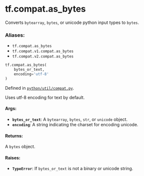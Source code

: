 <div itemscope itemtype="http://developers.google.com/ReferenceObject">
<meta itemprop="name" content="tf.compat.as_bytes" />
<meta itemprop="path" content="Stable" />
</div>

# tf.compat.as_bytes

Converts `bytearray`, `bytes`, or unicode python input types to `bytes`.

### Aliases:

* `tf.compat.as_bytes`
* `tf.compat.v1.compat.as_bytes`
* `tf.compat.v2.compat.as_bytes`

``` python
tf.compat.as_bytes(
    bytes_or_text,
    encoding='utf-8'
)
```



Defined in [`python/util/compat.py`](/code/stable/tensorflow/python/util/compat.py).

<!-- Placeholder for "Used in" -->

Uses utf-8 encoding for text by default.

#### Args:


* <b>`bytes_or_text`</b>: A `bytearray`, `bytes`, `str`, or `unicode` object.
* <b>`encoding`</b>: A string indicating the charset for encoding unicode.


#### Returns:

A `bytes` object.



#### Raises:


* <b>`TypeError`</b>: If `bytes_or_text` is not a binary or unicode string.